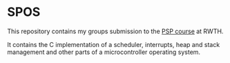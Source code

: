 # SPOS
This repository contains my groups submission to the [PSP course](https://embedded.rwth-aachen.de/doku.php?id=lehre:sose18:psp) at RWTH.

It contains the C implementation of a scheduler, interrupts, heap and stack management and other parts of a microcontroller operating system.

